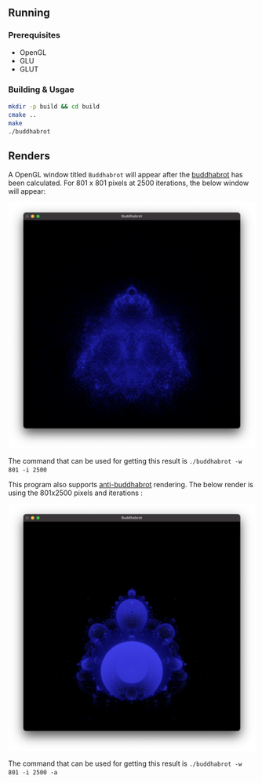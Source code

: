 ## Running

### Prerequisites
* OpenGL
* GLU
* GLUT

### Building & Usgae

```bash
mkdir -p build && cd build
cmake ..
make
./buddhabrot
```

## Renders
A OpenGL window titled `Buddhabrot` will appear after the [buddhabrot](https://en.wikipedia.org/wiki/Buddhabrot) has been calculated. For 801 x 801 pixels at 2500 iterations, the below window will appear:

![Buddhabrot](https://raw.githubusercontent.com/QuestioWo/buddhabrot/main/assets/801x2500.png)

The command that can be used for getting this result is `./buddhabrot -w 801 -i 2500`

This program also supports [anti-buddhabrot](https://en.wikipedia.org/wiki/Buddhabrot#Nuances) rendering. The below render is using the 801x2500 pixels and iterations :

![Anti-buddhabrot](https://raw.githubusercontent.com/QuestioWo/buddhabrot/main/assets/801x2500anti.png)

The command that can be used for getting this result is `./buddhabrot -w 801 -i 2500 -a`
